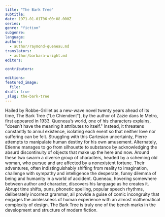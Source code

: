 ```yaml
---
title: "The Bark Tree"
subtitle:
date: 1971-01-01T06:00:08.000Z
series:
genre: "fiction"
subgenre:
language:
authors:
  - author/raymond-queneau.md
translators:
  - author/barbara-wright.md
editors:

contributors:

editions:
featured_image:
  file:
draft: true
_slug: the-bark-tree
---
```


Hailed by Robbe-Grillet as a new-wave novel twenty years ahead of its time, The Bark Tree ("Le Chiendent"), by the author of Zazie dans le Metro, first appeared in 1933. Queneau’s world, one of his characters explains, "doesn’t have the meaning it attributes to itself." Instead, it threatens constantly to annul existence, isolating each event so that neither love nor suffering can be felt. Struggling with this Cartesian uncertainty, Pierre attempts to manipulate human destiny for his own amusement. Alternately, Etienne manages to go from silhouette to substance by acknowledging the absurd discontinuity of objects that make up the here and now. Around these two swarm a diverse group of characters, headed by a scheming old woman, who pursue and are affected by a nonexistent fortune. Their adventures, often indistinguishably shifting from reality to imagination, challenge with sympathy and intelligence the desperate, funny dilemma of being and humanity in a world of accident. Queneau, hovering somewhere between author and character, discovers his language as he creates it. Abrupt time shifts, puns, phonetic spelling, popular speech rhythms, deliberately incorrect grammar, all provide a guise of comic incongruity that engages the aimlessness of human experience with an almost mathematical complexity of design. The Bark Tree is truly one of the bench marks in the development and structure of modern fiction.
